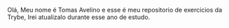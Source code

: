 Olá, Meu nome é Tomas Avelino e esse é meu repositorio de exercicios da Trybe, Irei atualizalo durante esse ano de estudo.

